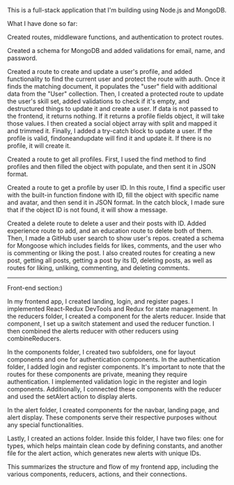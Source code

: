 This is a full-stack application that I'm building using Node.js and MongoDB.

What I have done so far:

Created routes, middleware functions, and authentication to protect routes.

Created a schema for MongoDB and added validations for email, name, and password.

Created a route to create and update a user's profile, and added functionality to find the current user and protect the route with auth. Once it finds the matching document, it populates the "user" field with additional data from the "User" collection. Then, I created a protected route to update the user's skill set, added validations to check if it's empty, and destructured things to update it and create a user. If data is not passed to the frontend, it returns nothing. If it returns a profile fields object, it will take those values. I then created a social object array with split and mapped it and trimmed it. Finally, I added a try-catch block to update a user. If the profile is valid, findoneandupdate will find it and update it. If there is no profile, it will create it.

Created a route to get all profiles. First, I used the find method to find profiles and then filled the object with populate, and then sent it in JSON format.

Created a route to get a profile by user ID. In this route, I find a specific user with the built-in function findone with ID, fill the object with specific name and avatar, and then send it in JSON format. In the catch block, I made sure that if the object ID is not found, it will show a message.

Created a delete route to delete a user and their posts with ID. Added experience route to add, and an education route to delete both of them. Then, I made a GitHub user search to show user's repos.
created a schema for Mongoose which includes fields for likes, comments, and the user who is commenting or liking the post. I also created routes for creating a new post, getting all posts, getting a post by its ID, deleting posts, as well as routes for liking, unliking, commenting, and deleting comments.

-------------------------------------------------------------------------------------------------------------------------------------------------------------------------------------------------------------------------------
Front-end section:)

In my frontend app, I created landing, login, and register pages. I implemented React-Redux DevTools and Redux for state management. In the reducers folder, I created a component for the alerts reducer. Inside that component, I set up a switch statement and used the reducer function. I then combined the alerts reducer with other reducers using combineReducers.

In the components folder, I created two subfolders, one for layout components and one for authentication components. In the authentication folder, I added login and register components. It's important to note that the routes for these components are private, meaning they require authentication. I implemented validation logic in the register and login components. Additionally, I connected these components with the reducer and used the setAlert action to display alerts.

In the alert folder, I created components for the navbar, landing page, and alert display. These components serve their respective purposes without any special functionalities.

Lastly, I created an actions folder. Inside this folder, I have two files: one for types, which helps maintain clean code by defining constants, and another file for the alert action, which generates new alerts with unique IDs.

This summarizes the structure and flow of my frontend app, including the various components, reducers, actions, and their connections.
